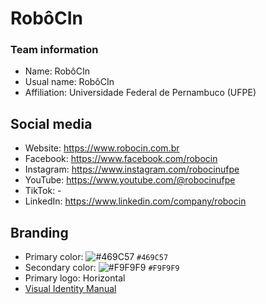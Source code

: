 # RobôCIn
### Team information
- Name: RobôCIn
- Usual name: RobôCIn
- Affiliation: Universidade Federal de Pernambuco (UFPE)

## Social media
- Website: https://www.robocin.com.br
- Facebook: https://www.facebook.com/robocin
- Instagram: https://www.instagram.com/robocinufpe
- YouTube: https://www.youtube.com/@robocinufpe
- TikTok: -
- LinkedIn: https://www.linkedin.com/company/robocin

## Branding
- Primary color: ![#469C57](https://placehold.co/15x15/469C57/469C57.png) `#469C57`
- Secondary color: ![#F9F9F9](https://placehold.co/15x15/F9F9F9/F9F9F9.png) `#F9F9F9` 
- Primary logo: Horizontal
- [Visual Identity Manual](https://drive.google.com/file/d/12KQhLZm7lmYWIkskkscVzr2hQm2L88uy/view?usp=sharing)